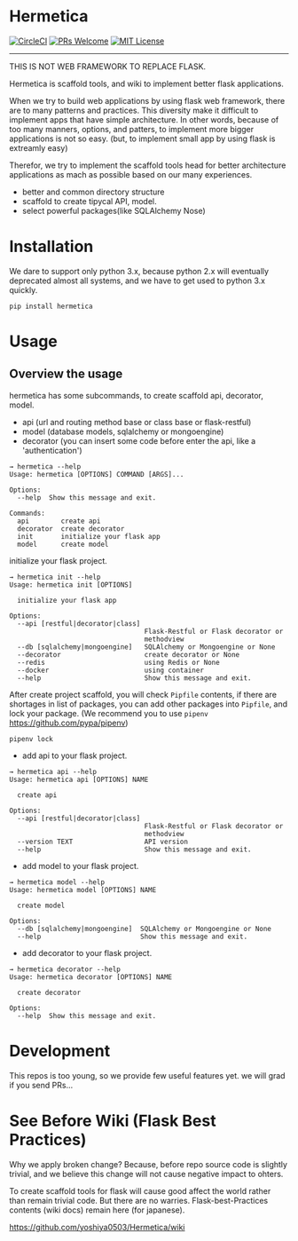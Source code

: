 # Hermetica


[![CircleCI](https://circleci.com/gh/yoshiya0503/Hermetica.svg?style=shield&circle-token=4614abf3b106e5f31f9726ebaedfcebc5c7fa859)](https://circleci.com/gh/yoshiya0503/Hermetica)
[![PRs Welcome](https://img.shields.io/badge/PRs-welcome-brightgreen.svg?style=flat-square)](CONTRIBUTING.md#pull-requests)
[![MIT License](http://img.shields.io/badge/license-MIT-blue.svg?style=flat)](LICENSE)

---

THIS IS NOT WEB FRAMEWORK TO REPLACE FLASK.

Hermetica is scaffold tools, and wiki to implement better flask applications.

When we try to build web applications by using flask web framework, there are to many patterns and practices.
This diversity make it difficult to implement apps that have simple architecture.
In other words, because of too many manners, options, and patters, to implement more bigger applications is not so easy.
(but, to implement small app by using flask is extreamly easy)

Therefor, we try to implement the scaffold tools head for better architecture applications as mach as possible
based on our many experiences.

* better and common directory structure
* scaffold to create tipycal API, model.
* select powerful packages(like SQLAlchemy Nose)

# Installation

We dare to support only python 3.x, because python 2.x will eventually deprecated almost all systems, and we have to get used to python 3.x quickly.

```
pip install hermetica
```

# Usage

## Overview the usage

hermetica has some subcommands, to create scaffold api, decorator, model.

* api (url and routing method base or class base or flask-restful)
* model (database models, sqlalchemy or mongoengine)
* decorator (you can insert some code before enter the api, like a 'authentication')

```
→ hermetica --help
Usage: hermetica [OPTIONS] COMMAND [ARGS]...

Options:
  --help  Show this message and exit.

Commands:
  api        create api
  decorator  create decorator
  init       initialize your flask app
  model      create model
```

initialize your flask project.

```
→ hermetica init --help
Usage: hermetica init [OPTIONS]

  initialize your flask app

Options:
  --api [restful|decorator|class]
                                  Flask-Restful or Flask decorator or
                                  methodview
  --db [sqlalchemy|mongoengine]   SQLAlchemy or Mongoengine or None
  --decorator                     create decorator or None
  --redis                         using Redis or None
  --docker                        using container
  --help                          Show this message and exit.
```

After create project scaffold, you will check `Pipfile` contents, if there are shortages in list of packages, you can
add other packages into `Pipfile`, and lock your package.
(We recommend you to use `pipenv` https://github.com/pypa/pipenv)

```
pipenv lock
```

* add api to your flask project.

```
→ hermetica api --help
Usage: hermetica api [OPTIONS] NAME

  create api

Options:
  --api [restful|decorator|class]
                                  Flask-Restful or Flask decorator or
                                  methodview
  --version TEXT                  API version
  --help                          Show this message and exit.
```

* add model to your flask project.

```
→ hermetica model --help
Usage: hermetica model [OPTIONS] NAME

  create model

Options:
  --db [sqlalchemy|mongoengine]  SQLAlchemy or Mongoengine or None
  --help                         Show this message and exit.
```

* add decorator to your flask project.

```
→ hermetica decorator --help
Usage: hermetica decorator [OPTIONS] NAME

  create decorator

Options:
  --help  Show this message and exit.
```

# Development

This repos is too young, so we provide few useful features yet.
we will grad if you send PRs...

# See Before Wiki (Flask Best Practices)

Why we apply broken change? Because, before repo source code is slightly trivial,
and we believe this change will not cause negative impact to ohters.

To create scaffold tools for flask will cause good affect the world rather than remain trivial code.
But there are no warries. Flask-best-Practices contents (wiki docs) remain here (for japanese).

https://github.com/yoshiya0503/Hermetica/wiki
